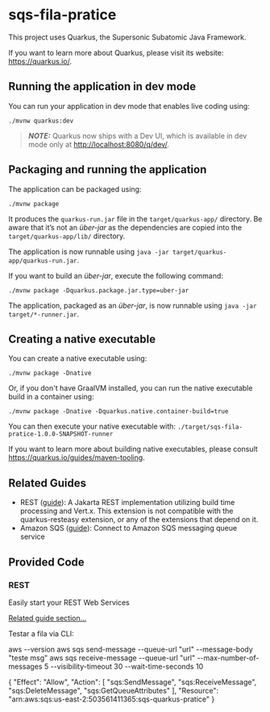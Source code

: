 # sqs-fila-pratice

This project uses Quarkus, the Supersonic Subatomic Java Framework.

If you want to learn more about Quarkus, please visit its website: <https://quarkus.io/>.

## Running the application in dev mode

You can run your application in dev mode that enables live coding using:

```shell script
./mvnw quarkus:dev
```

> **_NOTE:_**  Quarkus now ships with a Dev UI, which is available in dev mode only at <http://localhost:8080/q/dev/>.

## Packaging and running the application

The application can be packaged using:

```shell script
./mvnw package
```

It produces the `quarkus-run.jar` file in the `target/quarkus-app/` directory.
Be aware that it’s not an _über-jar_ as the dependencies are copied into the `target/quarkus-app/lib/` directory.

The application is now runnable using `java -jar target/quarkus-app/quarkus-run.jar`.

If you want to build an _über-jar_, execute the following command:

```shell script
./mvnw package -Dquarkus.package.jar.type=uber-jar
```

The application, packaged as an _über-jar_, is now runnable using `java -jar target/*-runner.jar`.

## Creating a native executable

You can create a native executable using:

```shell script
./mvnw package -Dnative
```

Or, if you don't have GraalVM installed, you can run the native executable build in a container using:

```shell script
./mvnw package -Dnative -Dquarkus.native.container-build=true
```

You can then execute your native executable with: `./target/sqs-fila-pratice-1.0.0-SNAPSHOT-runner`

If you want to learn more about building native executables, please consult <https://quarkus.io/guides/maven-tooling>.

## Related Guides

- REST ([guide](https://quarkus.io/guides/rest)): A Jakarta REST implementation utilizing build time processing and Vert.x. This extension is not compatible with the quarkus-resteasy extension, or any of the extensions that depend on it.
- Amazon SQS ([guide](https://docs.quarkiverse.io/quarkus-amazon-services/dev/amazon-sqs.html)): Connect to Amazon SQS messaging queue service

## Provided Code

### REST

Easily start your REST Web Services

[Related guide section...](https://quarkus.io/guides/getting-started-reactive#reactive-jax-rs-resources)

Testar a fila via CLI:

aws --version
aws sqs send-message --queue-url "url" --message-body "teste msg" 
aws sqs receive-message --queue-url "url" --max-number-of-messages 5 --visibility-timeout 30 --wait-time-seconds 10


{
    "Effect": "Allow",
    "Action": [
        "sqs:SendMessage",
        "sqs:ReceiveMessage",
        "sqs:DeleteMessage",
        "sqs:GetQueueAttributes"
    ],
    "Resource": "arn:aws:sqs:us-east-2:503561411365:sqs-quarkus-pratice"
}